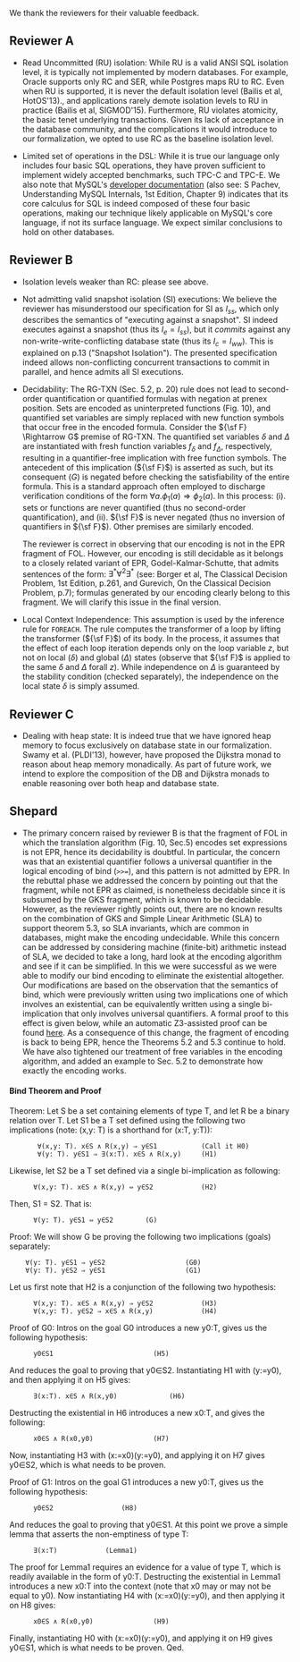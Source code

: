 We thank the reviewers for their valuable feedback.

Reviewer A
-----------

- Read Uncommitted (RU) isolation: While RU is a valid ANSI SQL
  isolation level, it is typically not implemented by modern
  databases. For example, Oracle supports only RC and SER, while
  Postgres maps RU to RC. Even when RU is supported, it is never the
  default isolation level (Bailis et al, HotOS'13)., and applications
  rarely demote isolation levels to RU in practice (Bailis et al,
  SIGMOD'15). Furthermore, RU violates atomicity, the basic tenet
  underlying transactions.  Given its lack of acceptance in the
  database community, and the complications it would introduce to our
  formalization, we opted to use RC as the baseline isolation level.

- Limited set of operations in the DSL: While it is true our language
  only includes four basic SQL operations, they have proven sufficient
  to implement widely accepted benchmarks, such TPC-C and TPC-E. We
  also note that MySQL's [developer
  documentation](https://dev.mysql.com/doc/internals/en/) (also see: S
  Pachev, Understanding MySQL Internals, 1st Edition, Chapter 9)
  indicates that its core calculus for SQL is indeed composed of these
  four basic operations, making our technique likely applicable on
  MySQL's core language, if not its surface language. We expect
  similar conclusions to hold on other databases.

Reviewer B
-------------

- Isolation levels weaker than RC: please see above.

- Not admitting valid snapshot isolation (SI) executions:  We believe
  the reviewer has misunderstood our specification for SI as $I_{ss}$,
  which only describes the semantics of "executing against a
  snapshot". SI indeed executes against a snapshot (thus its $I_e =
  I_{ss}$), but it *commits* against any non-write-write-conflicting
  database state (thus its $I_c = I_{ww}$). This is explained on p.13
  ("Snapshot Isolation"). The presented specification indeed allows
  non-conflicting concurrent transactions to commit in parallel, and hence
  admits all SI executions.

- Decidability: The RG-TXN (Sec. 5.2, p. 20) rule does not lead to
  second-order quantification or quantified formulas with negation at
  prenex position. Sets are encoded as uninterpreted functions (Fig.
  10), and quantified set variables are simply replaced with new
  function symbols that occur free in the encoded formula.  Consider
  the ${\sf F} \Rightarrow G$ premise of RG-TXN. The quantified set
  variables $\delta$ and $\Delta$ are instantiated with fresh function
  variables $f_{\delta}$ and $f_{\Delta}$, respectively, resulting in
  a quantifier-free implication with free function symbols. The
  antecedent of this implication (${\sf F}$) is asserted as such, but
  its consequent ($G$) is negated before checking the satisfiability
  of the entire formula. This is a standard approach often employed to
  discharge verification conditions of the form $\forall a. \phi_1(a)
  \Rightarrow \phi_2(a)$.  In this process: (i). sets or functions are
  never quantified (thus no second-order quantification), and
  (ii). ${\sf F}$ is never negated (thus no inversion of quantifiers
  in ${\sf F}$). Other premises are similarly encoded.

  The reviewer is correct in observing that our encoding is not in the
  EPR fragment of FOL.  However, our encoding is still decidable as it
  belongs to a closely related variant of EPR, Godel-Kalmar-Schutte,
  that admits sentences of the form:
  $\exists^{*}\forall^{2}\exists^{*}$ (see: Borger et al, The
  Classical Decision Problem, 1st Edition, p.261, and Gurevich, On the
  Classical Decision Problem, p.7); formulas generated by our encoding
  clearly belong to this fragment.  We will clarify this issue in the
  final version.

- Local Context Independence: This assumption is used by the inference
  rule for `FOREACH`. The rule computes the transformer of a loop by
  lifting the transformer (${\sf F}$) of its body. In the process, it
  assumes that the effect of each loop iteration depends only on
  the loop variable $z$, but not on local ($\delta$) and global
  ($\Delta$) states (observe that ${\sf F}$ is applied to the same
  $\delta$ and $\Delta$ forall $z$). While independence on $\Delta$ is
  guaranteed by the stability condition (checked separately), the
  independence on the local state $\delta$ is simply assumed.


Reviewer C
-------------

- Dealing with heap state: It is indeed true that we have ignored heap
  memory to focus exclusively on database state in our
  formalization. Swamy et al. (PLDI'13), however, have proposed the
  Dijkstra monad to reason about heap memory monadically.  As part of
  future work, we intend to explore the composition of the DB and
  Dijkstra monads to enable reasoning over both heap and database
  state.

Shepard
----------
- The primary concern raised by reviewer B is that the fragment of FOL
  in which the translation algorithm (Fig. 10, Sec.5) encodes set
  expressions is not EPR, hence its decidability is doubtful. In
  particular, the concern was that an existential quantifier follows a
  universal quantifier in the logical encoding of bind (`>>=`), and
  this pattern is not admitted by EPR. In the rebuttal phase we
  addressed the concern by pointing out that the fragment, while not
  EPR as claimed, is nonetheless decidable since it is subsumed by the
  GKS fragment, which is known to be decidable. However, as the
  reviewer rightly points out, there are no known results on the
  combination of GKS and Simple Linear Arithmetic (SLA) to support
  theorem 5.3, so SLA invariants, which are common in databases, might
  make the encoding undecidable. While this concern can be addressed
  by considering machine (finite-bit) arithmetic instead of SLA, we
  decided to take a long, hard look at the encoding algorithm and see
  if it can be simplified. In this we were successful as we were able
  to modify our bind encoding to eliminate the existential altogether. Our
  modifications are based on the observation that the semantics of
  bind, which were previously written using two implications one of
  which involves an existential, can be equivalently written using a
  single bi-implication that only involves universal quantifiers. A
  formal proof to this effect is given below, while an automatic
  Z3-assisted proof can be found [here](https://rise4fun.com/Z3/G1a).
  As a consequence of this change, the fragment of encoding is back to
  being EPR, hence the Theorems 5.2 and 5.3 continue to hold. We have
  also tightened our treatment of free variables in the encoding
  algorithm, and added an example to Sec. 5.2 to demonstrate how
  exactly the encoding works.

#### Bind Theorem and Proof ####

Theorem:
  Let S be a set containing elements of type T, and let R be a binary
  relation over T. Let S1 be a T set defined using the following two
  implications (note: (x,y: T) is a shorthand for (x:T, y:T)):

           ∀(x,y: T). x∈S ∧ R(x,y) ⇒ y∈S1			(Call it H0)
           ∀(y: T). y∈S1 ⇒ ∃(x:T). x∈S ∧ R(x,y)		(H1)

  Likewise, let S2 be a T set defined via a single bi-implication as
  following:

          ∀(x,y: T). x∈S ∧ R(x,y) ⇔ y∈S2			(H2)

  Then, S1 = S2. That is:

          ∀(y: T). y∈S1 ⇔ y∈S2        (G)

Proof:
  We will show G be proving the following two implications (goals)
  separately:

        ∀(y: T). y∈S1 ⇒ y∈S2					(G0)
        ∀(y: T). y∈S2 ⇒ y∈S1					(G1)

  Let us first note that H2 is a conjunction of the following two
  hypothesis:

          ∀(x,y: T). x∈S ∧ R(x,y) ⇒ y∈S2			(H3)
          ∀(x,y: T). y∈S2 ⇒ x∈S ∧ R(x,y)			(H4)

  Proof of G0:
  Intros on the goal G0 introduces a new y0:T, gives us the following
  hypothesis:

          y0∈S1							(H5)

  And reduces the goal to proving that y0∈S2.  Instantiating H1 with
  (y:=y0), and then applying it on H5 gives:

          ∃(x:T). x∈S ∧ R(x,y0)				(H6)

  Destructing the existential in H6 introduces a new x0:T, and gives the
  following:

          x0∈S ∧ R(x0,y0)				(H7)

  Now, instantiating H3 with (x:=x0)(y:=y0), and applying it on H7 gives
  y0∈S2, which is what needs to be proven.

  Proof of G1:
  Intros on the goal G1 introduces a new y0:T, gives us the following
  hypothesis:

          y0∈S2					(H8)

  And reduces the goal to proving that y0∈S1. At this point we prove a
  simple lemma that asserts the non-emptiness of type T:

          ∃(x:T)			(Lemma1)

  The proof for Lemma1 requires an evidence for a value of type T, which
  is readily available in the form of y0:T.  Destructing the existential
  in Lemma1 introduces a new x0:T into the context (note that x0 may or
  may not be equal to y0). Now instantiating H4 with (x:=x0)(y:=y0), and
  then applying it on H8 gives:

          x0∈S ∧ R(x0,y0)				(H9)

  Finally, instantiating H0 with (x:=x0)(y:=y0), and applying it on H9
  gives y0∈S1, which is what needs to be proven.
Qed.

